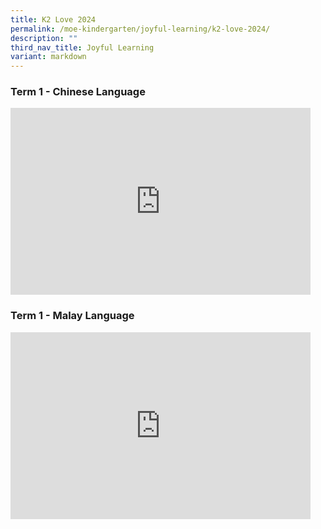 ```yaml
---
title: K2 Love 2024
permalink: /moe-kindergarten/joyful-learning/k2-love-2024/
description: ""
third_nav_title: Joyful Learning
variant: markdown
---
```

### Term 1 - Chinese Language
<iframe allowfullscreen="true" height="299" width="480" frameborder="0" src="https://docs.google.com/presentation/d/e/2PACX-1vQh-wydxuHzUG8pGvkgN1u5ngrA1L_MFMv2ikYsjmuxMECwCwHD9VDSjdTTrEYjmOTk_GeFTuGU4sSJ/embed?start=true&amp;loop=true&amp;delayms=3000"></iframe>

### Term 1 - Malay Language
<iframe allowfullscreen="true" height="299" width="480" frameborder="0" src="https://docs.google.com/presentation/d/e/2PACX-1vRkRpsCHhiB56mJ5Hv3M9eiCBwNEQ9mfIKfdfysAglAn6XWnG-5IRFHz9bdw8lY5TU4UldHszMHzaD-/embed?start=true&amp;loop=true&amp;delayms=3000"></iframe>



